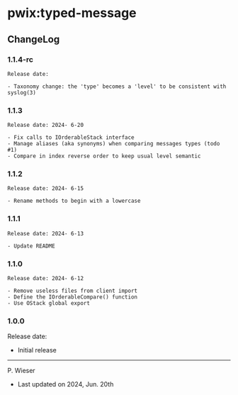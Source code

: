 # pwix:typed-message

## ChangeLog

### 1.1.4-rc

    Release date:

    - Taxonomy change: the 'type' becomes a 'level' to be consistent with syslog(3)

### 1.1.3

    Release date: 2024- 6-20

    - Fix calls to IOrderableStack interface
    - Manage aliases (aka synonyms) when comparing messages types (todo #1)
    - Compare in index reverse order to keep usual level semantic

### 1.1.2

    Release date: 2024- 6-15

    - Rename methods to begin with a lowercase

### 1.1.1

    Release date: 2024- 6-13

    - Update README

### 1.1.0

    Release date: 2024- 6-12

    - Remove useless files from client import
    - Define the IOrderableCompare() function
    - Use OStack global export

### 1.0.0

Release date:

- Initial release

---
P. Wieser
- Last updated on 2024, Jun. 20th
